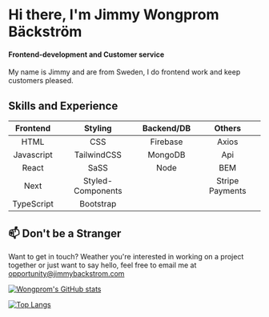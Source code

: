 # Hi there, I'm Jimmy Wongprom Bäckström
#### Frontend-development and Customer service
My name is Jimmy and are from Sweden, I do frontend work and keep customers pleased.



## Skills and Experience


| **Frontend**       | **Styling**     | **Backend/DB** | **Others** |
| :-------------: |:-----------:|:-----:|:-----:|
| HTML        | CSS | Firebase |Axios |
| Javascript  | TailwindCSS |   MongoDB | Api |
| React       | SaSS | Node |  BEM |
| Next        | Styled-Components |  | Stripe Payments |
| TypeScript  | Bootstrap |   |  |


## 📫  Don't be a Stranger 
Want to get in touch? Weather you're interested in working on a project together or just want to say hello, feel free to email me at opportunity@jimmybackstrom.com



[![Wongprom's GitHub stats](https://github-readme-stats.vercel.app/api?username=wongprom&theme=radical&show_icons=true)](https://github.com/wongprom/github-readme-stats)


[![Top Langs](https://github-readme-stats.vercel.app/api/top-langs/?username=wongprom&layout=compact&theme=radical&langs_count=8)](https://github.com/wongprom/github-readme-stats)

<!--
**wongprom/wongprom** is a ✨ _special_ ✨ repository because its `README.md` (this file) appears on your GitHub profile.

Here are some ideas to get you started:

- 🔭 I’m currently working on ...
- 🌱 I’m currently learning ...
- 👯 I’m looking to collaborate on ...
- 🤔 I’m looking for help with ...
- 💬 Ask me about ...
- 📫 How to reach me: ...
- 😄 Pronouns: ...
- ⚡ Fun fact: ...
-->
